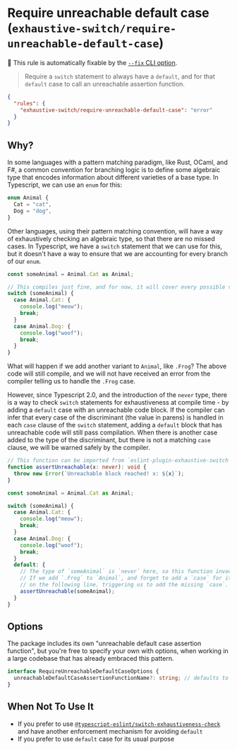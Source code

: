 # Require unreachable default case (`exhaustive-switch/require-unreachable-default-case`)

🔧 This rule is automatically fixable by the [`--fix` CLI option](https://eslint.org/docs/latest/user-guide/command-line-interface#--fix).

<!-- end auto-generated rule header -->

> Require a `switch` statement to always have a `default`, and for that `default` case to call an unreachable assertion function.

```json
{
  "rules": {
    "exhaustive-switch/require-unreachable-default-case": "error"
  }
}
```

## Why?

In some languages with a pattern matching paradigm, like Rust, OCaml, and F#, a common convention for branching logic
is to define some algebraic type that encodes information about different varieties of a base type. In Typescript, we
can use an `enum` for this:

```typescript
enum Animal {
  Cat = "cat",
  Dog = "dog",
}
```

Other languages, using their pattern matching convention, will have a way of exhaustively checking an algebraic type,
so that there are no missed cases. In Typescript, we have a `switch` statement that we can use for this, but it doesn't
have a way to ensure that we are accounting for every branch of our `enum`.

```typescript
const someAnimal = Animal.Cat as Animal;

// This compiles just fine, and for now, it will cover every possible variation of `Animal`.
switch (someAnimal) {
  case Animal.Cat: {
    console.log("meow");
    break;
  }
  case Animal.Dog: {
    console.log("woof");
    break;
  }
}
```

What will happen if we add another variant to `Animal`, like `.Frog`? The above code will still compile, and we will
not have received an error from the compiler telling us to handle the `.Frog` case.

However, since Typescript 2.0, and the introduction of the `never` type, there is a way to check `switch` statements
for exhaustiveness at compile time - by adding a `default` case with an unreachable code block. If the compiler can
infer that every case of the discriminant (the value in parens) is handled in each `case` clause of the `switch`
statement, adding a `default` block that has unreachable code will still pass compilation. When there is another
case added to the type of the discriminant, but there is not a matching `case` clause, we will be warned safely by
the compiler.

```typescript
// This function can be imported from `eslint-plugin-exhaustive-switch`
function assertUnreachable(x: never): void {
  throw new Error(`Unreachable block reached! x: ${x}`);
}

const someAnimal = Animal.Cat as Animal;

switch (someAnimal) {
  case Animal.Cat: {
    console.log("meow");
    break;
  }
  case Animal.Dog: {
    console.log("woof");
    break;
  }
  default: {
    // The type of `someAnimal` is `never` here, so this function invocation is legal to the compiler.
    // If we add `.Frog` to `Animal`, and forget to add a `case` for it, there will be a compiler error
    // on the following line, triggering us to add the missing `case`.
    assertUnreachable(someAnimal);
  }
}
```

## Options

The package includes its own "unreachable default case assertion function", but you're free to specify your own with
options, when working in a large codebase that has already embraced this pattern.

```typescript
interface RequireUnreachableDefaultCaseOptions {
  unreachableDefaultCaseAssertionFunctionName?: string; // defaults to `assertUnreachable` when not specified
}
```

## When Not To Use It

- If you prefer to use [`@typescript-eslint/switch-exhaustiveness-check`](https://typescript-eslint.io/rules/switch-exhaustiveness-check/) and have another enforcement mechanism for avoiding `default`
- If you prefer to use `default` case for its usual purpose
